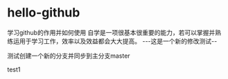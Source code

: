 # hello-github
学习github的作用并如何使用
自学是一项很基本很重要的能力，若可以掌握并熟练运用于学习工作，效率以及效益都会大大提高。
---这是一个新的修改测试--

测试创建一个新的分支并同步到主分支master

test1
